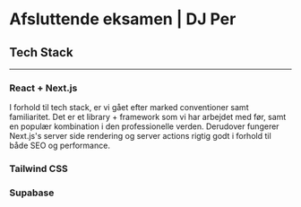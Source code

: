 # Afsluttende eksamen | DJ Per

## Tech Stack

---

### React + Next.js

I forhold til tech stack, er vi gået efter marked conventioner samt familiaritet. Det er et library + framework som vi har arbejdet med før, samt en populær kombination i den professionelle verden. Derudover fungerer Next.js's server side rendering og server actions rigtig godt i forhold til både SEO og performance.

### Tailwind CSS

### Supabase
